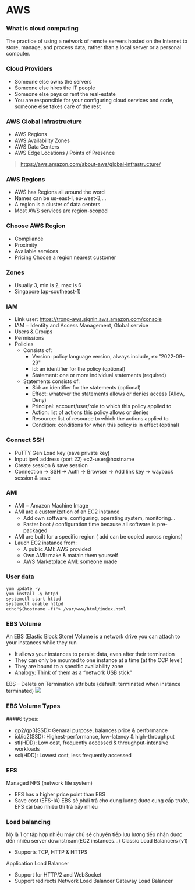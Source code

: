# AWS
### **What is cloud computing**
The practice of using a network of remote servers hosted on the Internet to store, manage, and process data, rather than a local server or a personal computer.

### **Cloud Providers**
- Someone else owns the servers
- Someone else hires the IT people
- Someone else pays or rent the real-estate
- You are responsible for your configuring cloud services and code, someone else takes care of the rest

### **AWS Global Infrastructure**
- AWS Regions
- AWS Availability Zones
- AWS Data Centers
- AWS Edge Locations / Points of Presence
> https://aws.amazon.com/about-aws/global-infrastructure/

### **AWS Regions**
- AWS has Regions all around the word
- Names can be us-east-l, eu-west-3,...
- A region is a cluster of data centers
- Most AWS services are region-scoped

### **Choose AWS Region**
- Compliance
- Proximity
- Available services
- Pricing
Choose a region nearest customer

### **Zones**
- Usually 3, min is 2, max is 6
- Singapore (ap-southeast-1)

### **IAM**
- Link user: https://trong-aws.signin.aws.amazon.com/console
- IAM = Identity and Access Management, Global service
- Users & Groups
- Permissions
- Policies
    - Consists of:
        - Version: policy language version, always include, ex:"2022-09-29"
        - Id: an identifier for the policy (optional)
        - Statement: one or more individual statements (required)
    - Statements consists of:
        - Sid: an identifier for the statements (optional)
        - Effect: whatever the statements allows or denies access (Allow, Deny)
        - Principal: account/user/role to which this policy applied to
        - Action: list of actions this policy allows or denies
        - Resource: list of resource to which the actions applied to
        - Condition: conditions for when this policy is in effect (optinal)
### **Connect SSH**
- PuTTY Gen Load key (save private key)
- Input ipv4 address (port 22) ec2-user@hostname
- Create session & save session
- Connection -> SSH -> Auth -> Browser -> Add link key ->  wayback session & save

### **AMI**
- AMI = Amazon Machine Image
- AMI are a customization of an EC2 instance
  - Add own software, configuring, operating system, monitoring...
  - Faster boot / configuration time because all software is pre-packaged
- AMI are built for a specific region ( add can be copied across regions)
- Lauch EC2 instance from:
  - A public AMI: AWS provided
  - Own AMI: make & matain them yourself
  - AWS Marketplace AMI: someone made

### **User data**
```#!/bin/bash
yum update -y
yum install -y httpd
systemctl start httpd
systemctl enable httpd
echo"$(hostname -f)"> /var/www/html/index.html
```

### **EBS Volume**
An EBS (Elastic Block Store) Volume is a network drive you can attach 
to your instances while they run
- It allows your instances to persist data, even after their termination
- They can only be mounted to one instance at a time (at the CCP level)
- They are bound to a specific availability zone
- Analogy: Think of them as a “network USB stick” 
  
EBS – Delete on Termination attribute (default: terminated when instance terminated)
![](https://res.cloudinary.com/boo-it/image/upload/v1667975914/aws/ebs_volume.png)

### **EBS Volume Types**
####6 types:
- gp2/gp3(SSD): Genaral purpose, balances price & performance
- iol/io2(SSD): Highest-performance, low-latency & high-throughput
- stl(HDD): Low cost, frequently accessed & throughput-intensive workloads
- scl(HDD): Lowest cost, less frequently accessed 

### **EFS**
Managed NFS (network file system)
- EFS has a higher price point than EBS
- Save cost (EFS-IA)
EBS sẽ phải trả cho dung lượng được cung cấp trước, EFS xài bao nhiêu thì trả bấy nhiêu

### **Load balancing**
Nó là 1 or tập hợp nhiều máy chủ sẽ chuyển tiếp lưu lượng tiếp nhận được đến nhiều server downstream(EC2 instances...)
Classic Load Balancers (v1)
- Supports TCP, HTTP & HTTPS

Application Load Balancer
- Support for HTTP/2 and WebSocket
- Support redirects
Network Load Balancer
Gateway Load Balancer